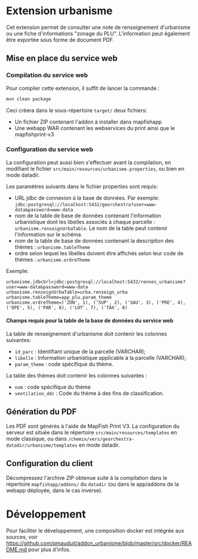 # Extension urbanisme

Cet extension permet de consulter une note de renseignement d'urbanisme ou une fiche d'informations
"zonage du PLU". L'information peut également être exportée sous forme de document PDF.

## Mise en place du service web

### Compilation du service web

Pour compiler cette extension, il suffit de lancer la commande :

 ```bash
mvn clean package
```

Ceci créera dans le sous-répertoire `target/` deux fichiers:

* Un fichier ZIP contenant l'addon à installer dans mapfishapp
* Une webapp WAR contenant les webservices du print ainsi que le mapfishprint-v3

### Configuration du service web

La configuration peut aussi bien s'effectuer avant la compilation, en modifiant
le fichier `src/main/resources/urbanisme.properties`, ou bien en mode datadir.

Les paramètres suivants dans le fichier properties sont requis:

* URL jdbc de connexion à la base de données. Par exemple: `jdbc:postgresql://localhost:5432/georchestra?user=www-data&password=www-data`
* nom de la table de base de données contenant l'information urbanistique dont les libelles associés à chaque parcelle :
`urbanisme.renseignUrbaTable`. Le nom de la table peut contenir l'information sur le schéma.
* nom de la table de base de données contenant la description des thèmes : `urbanisme.tableTheme`
* ordre selon lequel les libelles doivent être affichés selon leur code de thèmes : `urbanisme.ordreTheme`

Exemple:

```
urbanisme.jdbcUrl=jdbc:postgresql://localhost:5432/rennes_urbanisme?user=www-data&password=www-data
urbanisme.renseignUrbaTable=urba.renseign_urba
urbanisme.tableTheme=app_plu.param_theme
urbanisme.ordreTheme=('ZON', 1), ('SUP', 2), ('SAU', 3), ('PRE', 4), ('OPE', 5), ('PAR', 6), ('LOT', 7), ('TAX', 8)

```

#### Champs requis pour la table de la base de données du service web

La table de renseignement d'urbanisme doit contenir les colonnes suivantes:
* `id_parc` : Identifiant unique de la parcelle (VARCHAR);
* `libelle` : Information urbanistique applicable à la parcelle (VARCHAR);
* `param_theme` : code spécifique du thème.

La table des thèmes doit contenir les colonnes suivantes :
* `nom` : code spécifique du thème
* `ventilation_ddc` : Code du thème à des fins de classification.

## Génération du PDF

Les PDF sont générés à l'aide de MapFish Print V3. La configuration du serveur
est située dans le répertoire `src/main/resources/templates` en mode classique,
ou dans `/chemin/vers/georchestra-datadir/urbanisme/templates` en mode datadir.

## Configuration du client

Décompressez l'archive ZIP obtenue suite à la compilation dans le répertoire
`mapfishapp/addons/` du `datadir` (ou dans le app/addons de la webapp déployée,
dans le cas inverse).

# Développement

Pour faciliter le développement, une composition docker est intégrée aux sources, voir https://github.com/pmauduit/addon_urbanisme/blob/master/src/docker/README.md pour plus d'infos.

